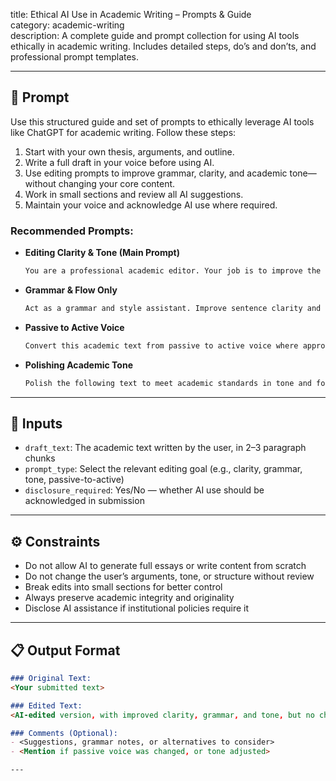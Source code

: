title: Ethical AI Use in Academic Writing – Prompts & Guide  
category: academic-writing  
description: A complete guide and prompt collection for using AI tools ethically in academic writing. Includes detailed steps, do’s and don’ts, and professional prompt templates.

---

## 🔧 Prompt

Use this structured guide and set of prompts to ethically leverage AI tools like ChatGPT for academic writing. Follow these steps:

1. Start with your own thesis, arguments, and outline.
2. Write a full draft in your voice before using AI.
3. Use editing prompts to improve grammar, clarity, and academic tone—without changing your core content.
4. Work in small sections and review all AI suggestions.
5. Maintain your voice and acknowledge AI use where required.

### Recommended Prompts:

- **Editing Clarity & Tone (Main Prompt)**  
  ```txt
  You are a professional academic editor. Your job is to improve the clarity, coherence, and style of my writing without changing any of the original ideas or introducing new content. Focus on grammar, sentence structure, flow, and academic tone. Do not remove or reframe my arguments—just help me express them more effectively.
  ```

- **Grammar & Flow Only**  
  ```txt
  Act as a grammar and style assistant. Improve sentence clarity and flow without altering the meaning or introducing new ideas. Do not rephrase any arguments—only correct grammar and enhance structure.
  ```

- **Passive to Active Voice**  
  ```txt
  Convert this academic text from passive to active voice where appropriate. Do not change meaning or add any new content.
  ```

- **Polishing Academic Tone**  
  ```txt
  Polish the following text to meet academic standards in tone and formality. Maintain original arguments and structure.
  ```

---

## 🧩 Inputs

- `draft_text`: The academic text written by the user, in 2–3 paragraph chunks  
- `prompt_type`: Select the relevant editing goal (e.g., clarity, grammar, tone, passive-to-active)
- `disclosure_required`: Yes/No — whether AI use should be acknowledged in submission

---

## ⚙️ Constraints

- Do not allow AI to generate full essays or write content from scratch
- Do not change the user’s arguments, tone, or structure without review
- Break edits into small sections for better control
- Always preserve academic integrity and originality
- Disclose AI assistance if institutional policies require it

---

## 📋 Output Format

```markdown
### Original Text:
<Your submitted text>

### Edited Text:
<AI-edited version, with improved clarity, grammar, and tone, but no changes to ideas>

### Comments (Optional):
- <Suggestions, grammar notes, or alternatives to consider>
- <Mention if passive voice was changed, or tone adjusted>

---
